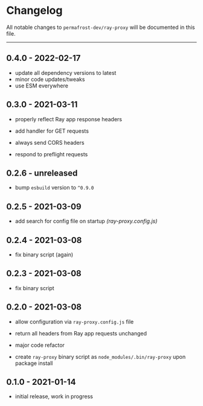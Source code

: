 # Changelog

All notable changes to `permafrost-dev/ray-proxy` will be documented in this file.

---

## 0.4.0 - 2022-02-17

- update all dependency versions to latest
- minor code updates/tweaks
- use ESM everywhere

## 0.3.0 - 2021-03-11

- properly reflect Ray app response headers

- add handler for GET requests

- always send CORS headers
 
- respond to preflight requests

## 0.2.6 - unreleased

- bump `esbuild` version to `^0.9.0`

## 0.2.5 - 2021-03-09

- add search for config file on startup _(ray-proxy.config.js)_

## 0.2.4 - 2021-03-08

- fix binary script (again)

## 0.2.3 - 2021-03-08

- fix binary script

## 0.2.0 - 2021-03-08

- allow configuration via `ray-proxy.config.js` file

- return all headers from Ray app requests unchanged

- major code refactor

- create `ray-proxy` binary script as `node_modules/.bin/ray-proxy` upon package install

## 0.1.0 - 2021-01-14

- initial release, work in progress

